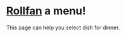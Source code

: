 [Rollfan](https://meorpheus.github.io/rollfan/) a menu!
=====

This page can help you select dish for dinner.
